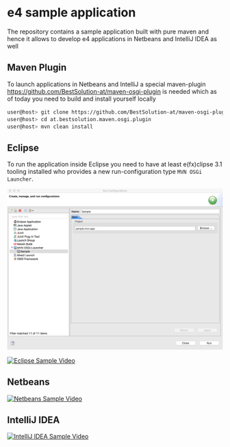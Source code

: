 # e4 sample application

The repository contains a sample application built with pure maven and hence it allows to develop e4 applications 
in Netbeans and IntelliJ IDEA as well

## Maven Plugin

To launch applications in Netbeans and IntelliJ a special maven-plugin https://github.com/BestSolution-at/maven-osgi-plugin is needed which as of today you need to build and install yourself locally

```sh
user@host> git clone https://github.com/BestSolution-at/maven-osgi-plugin.git
user@host> cd at.bestsolution.maven.osgi.plugin
user@host> mvn clean install
```

## Eclipse

To run the application inside Eclipse you need to have at least e(fx)clipse 3.1 tooling installed who provides a new run-configuration type `MVN OSGi Launcher`.

![Eclipse Launcher][eclipse-launch]

[![Eclipse Sample Video](http://img.youtube.com/vi/0x2X4TRTMbc/0.jpg)](https://www.youtube.com/watch?v=0x2X4TRTMbc)

## Netbeans

[![Netbeans Sample Video](http://img.youtube.com/vi/MUkKmyp9i1o/0.jpg)](https://youtu.be/MUkKmyp9i1o)

## IntelliJ IDEA

[![IntelliJ IDEA Sample Video](http://img.youtube.com/vi/Y2koc8ETjMk/0.jpg)](https://youtu.be/Y2koc8ETjMk)

[eclipse-launch]: https://raw.githubusercontent.com/BestSolution-at/e4-efxclipse-maven-sample/master/mvn-osgi-launch.png
